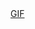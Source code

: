 <div class="tenor-gif-embed" data-postid="22851823" data-share-method="host" data-width="100%" data-aspect-ratio="1.7785714285714287"><a href="https://tenor.com/view/gif-22851823">GIF</a> </div><script type="text/javascript" async src="https://tenor.com/embed.js"></script>
